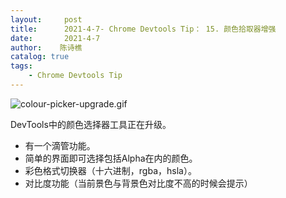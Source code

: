 ```yaml
---
layout:     post
title:      2021-4-7- Chrome Devtools Tip： 15. 颜色拾取器增强
date:       2021-4-7
author:    陈诗樵
catalog: true
tags:
    - Chrome Devtools Tip
---
```


![colour-picker-upgrade.gif](https://upload-images.jianshu.io/upload_images/8156292-7f6a9b1f0589ac12.gif?imageMogr2/auto-orient/strip)

DevTools中的颜色选择器工具正在升级。

* 有一个滴管功能。
* 简单的界面即可选择包括Alpha在内的颜色。
* 彩色格式切换器（十六进制，rgba，hsla）。
* 对比度功能（当前景色与背景色对比度不高的时候会提示）
